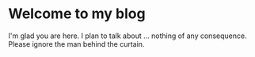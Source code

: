 # Welcome to my blog

I'm glad you are here. I plan to talk about ... nothing of any consequence. Please ignore the man behind the curtain.
